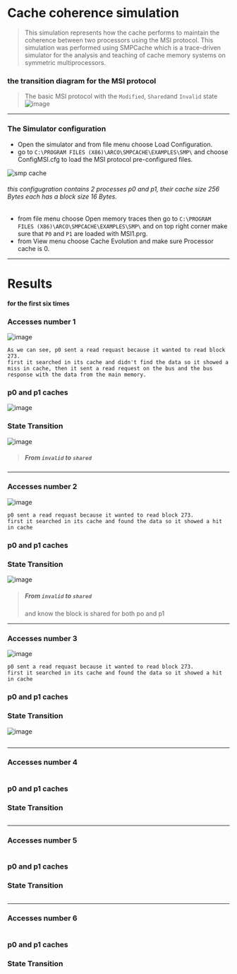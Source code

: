 # Cache coherence simulation

> This simulation represents how the cache performs to maintain the coherence between two processors using the MSI protocol.
This simulation was performed using SMPCache which is a trace-driven simulator for the analysis and teaching of cache memory systems on symmetric multiprocessors.

### the transition diagram for the MSI protocol

> The basic MSI protocol with the ``Modified``, ``Shared``and ``Invalid`` state
![image](https://user-images.githubusercontent.com/113125527/218504967-3afdf9e9-509f-472e-8563-8854e8c96295.png)
------

### The Simulator configuration
* Open the simulator and from file menu choose Load Configuration.
* go to ``C:\PROGRAM FILES (X86)\ARCO\SMPCACHE\EXAMPLES\SMP\`` and choose ConfigMSI.cfg to load the MSI protocol pre-configured files.

![smp cache](https://user-images.githubusercontent.com/113125527/218513044-63a18c91-cbf3-44a0-9d85-d61275a1165f.jpg)
###### *this configugration contains 2 processes p0 and p1, their cache size 256 Bytes each has a block size 16 Bytes.*
* from file menu choose Open memory traces then go to ``C:\PROGRAM FILES (X86)\ARCO\SMPCACHE\EXAMPLES\SMP\`` and on top right corner make sure that ``P0`` and ``P1`` are loaded with MSI1.prg.
*  from View menu choose Cache Evolution and make sure Processor cache is 0.
------

# Results 
**for the first six times**

### **Accesses number 1**

![image](https://user-images.githubusercontent.com/113125527/218518016-7903c182-dfae-4d27-8f31-3f0a1df370fc.png)

```
As we can see, p0 sent a read requast because it wanted to read block 273.
first it searched in its cache and didn't find the data so it showed a miss in cache, then it sent a read request on the bus and the bus response with the data from the main memory.
```
### **p0 and p1 caches**
![image](https://user-images.githubusercontent.com/113125527/218720473-cd696ad8-cc20-4984-8208-d9a09f9d6165.png)


### **State Transition**

![image](https://user-images.githubusercontent.com/113125527/218522167-b98926ca-7635-4503-8cb6-074ec680e8eb.png)
> ##### From ``invalid`` to ``shared``

------

### **Accesses number 2**
![image](https://user-images.githubusercontent.com/113125527/218524547-6c85eac3-24b8-4df8-a16b-41da35766f60.png)

```
p0 sent a read requast because it wanted to read block 273.
first it searched in its cache and found the data so it showed a hit in cache
```
### **p0 and p1 caches**

### **State Transition**

![image](https://user-images.githubusercontent.com/113125527/218525033-e8aaa731-eeb5-4eeb-a7a7-58d6fb9c65d4.png)
> ##### From ``invalid`` to ``shared`` 
> and know the block is shared for both po and p1

------

### **Accesses number 3**
![image](https://user-images.githubusercontent.com/113125527/218525993-1de5ecd1-7648-47ef-bef2-0a3d12334a8e.png)

 ```
p0 sent a read requast because it wanted to read block 273.
first it searched in its cache and found the data so it showed a hit in cache
 ```
### **p0 and p1 caches**

### **State Transition**
![image](https://user-images.githubusercontent.com/113125527/218526459-831841c5-8155-4b8a-8921-b9ed6b63aa3d.png)

``` 
```
------

### **Accesses number 4**

 ```

 ```
### **p0 and p1 caches**

### **State Transition**


``` 
```
------

### **Accesses number 5**

 ```

 ```
### **p0 and p1 caches**

### **State Transition**


``` 
```
------

### **Accesses number 6**

 ```

 ```
### **p0 and p1 caches**

### **State Transition**


``` 
```

